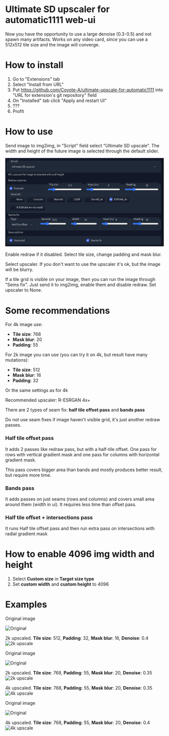 # Ultimate SD upscaler for automatic1111 web-ui
Now you have the opportunity to use a large denoise (0.3-0.5) and not spawn many artifacts. Works on any video card, since you can use a 512x512 tile size and the image will converge.

# How to install
1. Go to "Extensions" tab
2. Select "Install from URL"
3. Put https://github.com/Coyote-A/ultimate-upscale-for-automatic1111 into "URL for extension's git repository" field
4. On "Installed" tab click "Apply and restart UI"
5. ???
6. Profit

# How to use
Send image to img2img, in "Script" field select "Ultimate SD upscale". The width and height of the future image is selected through the default slider.

![UI](1-ui.png)

Enable redraw if it disabled. Select tile size, change padding and mask blur.

Select upscaler. If you don't want to use the upscaler it's ok, but the image will be blurry.

If a tile grid is visible on your image, then you can run the image through "Sems fix". Just send it to img2img, enable them and disable redraw. Set upscaler to None.

# Some recommendations

For 4k image use:
* **Tile size**: 768
* **Mask blur**: 20
* **Padding**: 55

For 2k image you can use (you can try it on 4k, but result have many mutations):
* **Tile size**: 512
* **Mask blur**: 16
* **Padding**: 32

Or the same settings as for 4k

Recommended upscaler: R-ESRGAN 4x+

There are 2 types of seam fix: **half tile offset pass** and **bands pass**

Do not use seam fixes if image haven't visible grid, it's just another redraw passes.

### Half tile offset pass
It adds 2 passes like redraw pass, but with a half-tile offset. One pass for rows with vertical gradient mask and one pass for columns with horizontal gradient mask.

This pass covers bigger area than bands and mostly produces better result, but require more time.

### Bands pass
It adds passes on just seams (rows and columns) and covers small area around them (*width* in ui). It requires less time than offset pass.

### Half tile offset + intersections pass
It runs Half tile offset pass and then run extra pass on intersections with radial gradient mask

# How to enable 4096 img width and height
1. Select **Custom size** in **Target size type**
2. Set **custom width** and **custom height** to 4096

# Examples

Original image

![Original](https://i.imgur.com/J8mRYOD.png)

2k upscaled. **Tile size**: 512, **Padding**: 32, **Mask blur**: 16, **Denoise**: 0.4
![2k upscale](https://i.imgur.com/0aKua4r.png)

Original image

![Original](https://i.imgur.com/aALNI2w.png)

2k upscaled. **Tile size**: 768, **Padding**: 55, **Mask blur**: 20, **Denoise**: 0.35
![2k upscale](https://i.imgur.com/B5PHz0J.png)

4k upscaled. **Tile size**: 768, **Padding**: 55, **Mask blur**: 20, **Denoise**: 0.35
![4k upscale](https://i.imgur.com/tIUQ7TJ.jpg)

Original image

![Original](https://i.imgur.com/AGtszA8.png)

4k upscaled. **Tile size**: 768, **Padding**: 55, **Mask blur**: 20, **Denoise**: 0.4
![4k upscale](https://i.imgur.com/LCYLfCs.jpg)